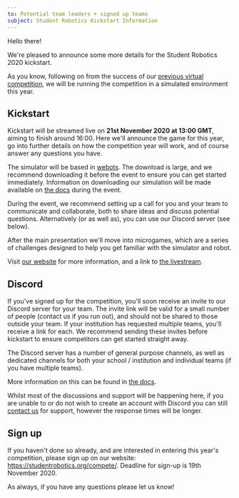 ```yaml
---
to: Potential team leaders + signed up teams
subject: Student Robotics Kickstart Information
---
```


Hello there!

We're pleased to announce some more details for the Student Robotics 2020 kickstart.

As you know, following on from the success of our [previous virtual competition](https://studentrobotics.org/news/2020-07-25-post-competition/), we will be running the competition in a simulated environment this year.

## Kickstart

Kickstart will be streamed live on **21st November 2020 at 13:00 GMT**, aiming to finish around 16:00. Here we'll announce the game for this year, go into further details on how the competition year will work, and of course answer any questions you have.

The simulator will be based in [webots](https://cyberbotics.com/#download). The download is large, and we recommend downloading it before the event to ensure you can get started immediately. Information on downloading our simulation will be made available on [the docs](https://studentrobotics.org/docs/simulator/) during the event.

During the event, we recommend setting up a call for you and your team to communicate and collaborate, both to share ideas and discuss potential questions. Alternatively (or as well as), you can use our Discord server (see below).

After the main presentation we'll move into microgames, which are a series of challenges designed to help you get familiar with the simulator and robot.

Visit [our website](https://studentrobotics.org/events/sr2021/kickstart/) for more information, and a link to [the livestream](https://www.youtube.com/watch?v=cQOgo0Gh4iA).

## Discord

If you've signed up for the competition, you'll soon receive an invite to our Discord server for your team. The invite link will be valid for a small number of people (contact us if you run out), and should not be shared to those outside your team. If your institution has requested multiple teams, you'll receive a link for each. We recommend sending these invites before kickstart to ensure competitors can get started straight away.

The Discord server has a number of general purpose channels, as well as dedicated channels for both your school / institution and individual teams (if you have multiple teams).

More information on this can be found in [the docs](https://studentrobotics.org/docs/team_admin/discord).

Whilst most of the discussions and support will be happening here, if you are unable to or do not wish to create an account with Discord you can still [contact us](mailto:teams@studentrobotics.org) for support, however the response times will be longer.

## Sign up

If you haven't done so already, and are interested in entering this year's competition, please sign up on our website: https://studentrobotics.org/compete/. Deadline for sign-up is 19th November 2020.

As always, if you have any questions please let us know!
